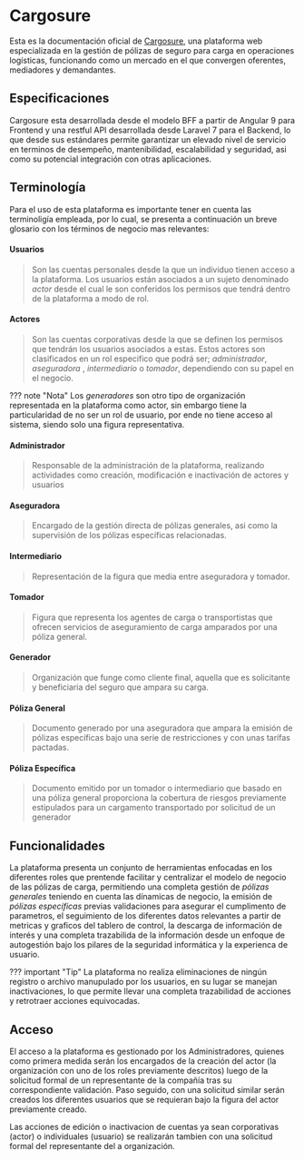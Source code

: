 # Cargosure

Esta es la documentación oficial de [Cargosure](https://www.cargosure.co), una plataforma web especializada en la gestión de pólizas de seguro para carga en operaciones logísticas, funcionando como un mercado en el que convergen oferentes, mediadores y demandantes.

## Especificaciones

Cargosure esta desarrollada desde el modelo BFF a partir de Angular 9 para Frontend y una restful API desarrollada desde Laravel 7 para el Backend, lo que desde sus estándares permite garantizar un elevado nivel de servicio  en terminos de desempeño, mantenibilidad, escalabilidad y seguridad, asi como su potencial integración con otras aplicaciones.

## Terminología

Para el uso de esta plataforma es importante tener en cuenta las terminoligía empleada, por lo cual, se presenta a continuación un breve glosario con los términos de negocio mas relevantes:

#### Usuarios

>Son las cuentas personales desde la que un individuo tienen acceso a la plataforma. Los usuarios están asociados a un sujeto denominado *actor* desde el cual le son conferidos los permisos que tendrá dentro de la plataforma a modo de rol.

#### Actores

 > Son las cuentas corporativas desde la que se definen los permisos que tendrán los usuarios asociados a estas. Estos actores son clasificados en un rol especifico que podrá ser; *administrador*, *aseguradora* , *intermediario* o *tomador*, dependiendo con su papel en el negocio.

??? note "Nota"
    Los *generadores* son otro tipo de organización representada en la plataforma como actor, sin embargo tiene la particularidad de no ser un rol de usuario, por ende no tiene acceso al sistema, siendo solo una figura representativa.


#### Administrador

> Responsable de la administración de la plataforma, realizando actividades como creación, modificación e inactivación de actores y usuarios

#### Aseguradora

> Encargado de la gestión directa de pólizas generales, asi como la supervisión de los pólizas específicas relacionadas. 

#### Intermediario

> Representación de la figura que media entre aseguradora y  tomador.


#### Tomador

> Figura que representa los agentes de carga o transportistas que ofrecen servicios de aseguramiento de carga amparados por una póliza general. 

#### Generador

> Organización que funge como cliente final, aquella que es solicitante y beneficiaria del seguro que ampara su carga.

#### Póliza General

> Documento generado por una aseguradora que ampara la emisión de pólizas específicas bajo una serie de restricciones y con unas tarífas pactadas.

#### Póliza Específica

> Documento emitido por un tomador o intermediario que basado en una póliza general proporciona la cobertura de riesgos previamente estipulados para un cargamento transportado por solicitud de un generador

## Funcionalidades

La plataforma presenta un conjunto de herramientas enfocadas en los diferentes roles que prentende facilitar y centralizar el modelo de negocio de las pólizas de carga, permitiendo una completa gestión de *pólizas generales* teniendo en cuenta las dínamicas de negocio, la emisión de *pólizas específicas* previas validaciones para asegurar el cumplimento de parametros, el seguimiento de los diferentes datos relevantes a partir de metricas y graficos del tablero de control, la descarga de información de interés y una completa trazabilida de la información desde un enfoque de autogestión bajo los pilares de la seguridad informática y la experienca de usuario. 

??? important "Tip"
    La plataforma no realiza eliminaciones de ningún registro o archivo manupulado por los usuarios, en su lugar se manejan inactivaciones, lo que permite llevar una completa trazabilidad de acciones y retrotraer acciones equivocadas. 

## Acceso

El acceso a la plataforma es gestionado por los Administradores, quienes como primera medida serán los encargados de la creación del actor (la organización con uno de los roles previamente descritos) luego de la solicitud formal de un representante de la compañía tras su correspondiente validación. Paso seguido, con una solicitud similar serán creados los diferentes usuarios que se requieran bajo la figura del actor previamente creado.

Las acciones de edición o inactivacion de cuentas ya sean corporativas (actor) o individuales (usuario) se realizarán tambien con una solicitud formal del representante del a organización.
